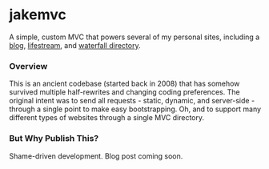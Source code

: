 # jakemvc
A simple, custom MVC that powers several of my personal sites, including a [blog](http://blog.jacobemerick.com/), [lifestream](http://lifestream.jacobemerick.com/), and [waterfall directory](http://www.waterfallsofthekeweenaw.com/).

### Overview
This is an ancient codebase (started back in 2008) that has somehow survived multiple half-rewrites and changing coding preferences. The original intent was to send all requests - static, dynamic, and server-side - through a single point to make easy bootstrapping. Oh, and to support many different types of websites through a single MVC directory.

### But Why Publish This?
Shame-driven development. Blog post coming soon.
